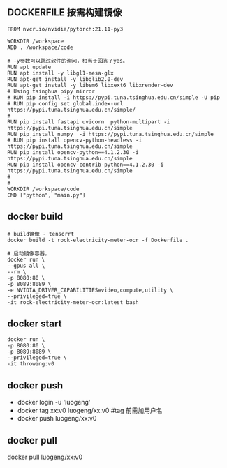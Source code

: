 ## DOCKERFILE 按需构建镜像
```
FROM nvcr.io/nvidia/pytorch:21.11-py3

WORKDIR /workspace
ADD . /workspace/code

# -y参数可以跳过软件的询问，相当于回答了yes。
RUN apt update
RUN apt install -y libgl1-mesa-glx
RUN apt-get install -y libglib2.0-dev
RUN apt-get install -y libsm6 libxext6 libxrender-dev
# Using tsinghua pipy mirror
# RUN pip install -i https://pypi.tuna.tsinghua.edu.cn/simple -U pip
# RUN pip config set global.index-url https://pypi.tuna.tsinghua.edu.cn/simple/
#
RUN pip install fastapi uvicorn  python-multipart -i https://pypi.tuna.tsinghua.edu.cn/simple
RUN pip install numpy  -i https://pypi.tuna.tsinghua.edu.cn/simple
# RUN pip install opencv-python-headless -i https://pypi.tuna.tsinghua.edu.cn/simple
RUN pip install opencv-python==4.1.2.30 -i https://pypi.tuna.tsinghua.edu.cn/simple
RUN pip install opencv-contrib-python==4.1.2.30 -i https://pypi.tuna.tsinghua.edu.cn/simple
#
#
WORKDIR /workspace/code
CMD ["python", "main.py"]

```

## docker build
```
# build镜像 - tensorrt
docker build -t rock-electricity-meter-ocr -f Dockerfile .

# 启动镜像容器，
docker run \
--gpus all \
--rm \
-p 8080:80 \
-p 8089:8089 \
-e NVIDIA_DRIVER_CAPABILITIES=video,compute,utility \
--privileged=true \
-it rock-electricity-meter-ocr:latest bash
```

## docker start
```
docker run \
-p 8080:80 \
-p 8089:8089 \
--privileged=true \
-it throwing:v0
```

## docker push
- docker login -u 'luogeng'
- docker tag xx:v0  luogeng/xx:v0 #tag 前需加用户名
- docker push luogeng/xx:v0

## docker pull
docker pull luogeng/xx:v0

